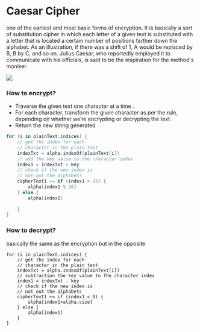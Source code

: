 
# Caesar Cipher

one of the earliest and most basic forms of encryption. It is basically a sort of substitution cipher in which each letter of a given text is substituted with a letter that is located a certain number of positions farther down the alphabet. As an illustration, if there was a shift of 1, A would be replaced by B, B by C, and so on. Julius Caesar, who reportedly employed it to communicate with his officials, is said to be the inspiration for the method's moniker.

![](https://higherlogicdownload.s3.amazonaws.com/IMWUC/UploadedImages/92757287-d116-4157-b004-c2a0aba1b048/Caesar_cipher.png)

### How to encrypt? 
- Traverse the given text one character at a time .
- For each character, transform the given character as per the rule, depending on whether we’re encrypting or decrypting the text.
- Return the new string generated

``` kotlin
for (i in plainText.indices) {
    // get the index for each
    // character in the plain text
    indexTxt = alpha.indexOf(plainText[i])
    // add the key value to the character index
    index1 = indexTxt + key
    // check if the new index is
    // not out the alphabets
    cipherText1 += if (index1 > 25) {
        alpha[index1 % 26]
    } else {
        alpha[index1]
        
    }
}
```
### How to decrypt? 
basically the same as the encryption but in the opposite
``` korlin
for (i in plainText.indices) {
    // get the index for each
    // character in the plain text
    indexTxt = alpha.indexOf(plainText[i])
    // subtraction the key value to the character index
    index1 = indexTxt - key
    // check if the new index is
    // not out the alphabets
    cipherText1 += if (index1 < 0) {
        alpha[index1+alpha.size]
    } else {
        alpha[index1]
    }
}
```

